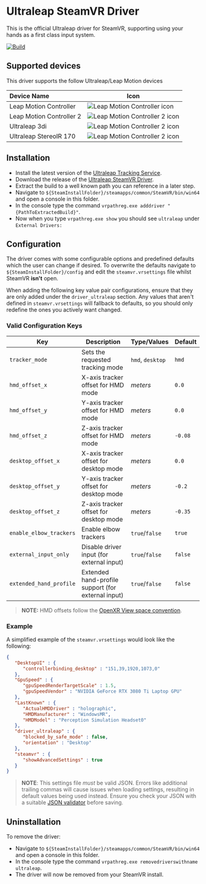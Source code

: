 # Ultraleap SteamVR Driver

This is the official Ultraleap driver for SteamVR, supporting using your hands as a first class input system.

[![Build](https://github.com/rblenkinsopp/driver_ultraleap/actions/workflows/build.yml/badge.svg)](https://github.com/rblenkinsopp/driver_ultraleap/actions/workflows/build.yml)

## Supported devices

This driver supports the follow Ultraleap/Leap Motion devices

| Device Name              | Icon                                                                                |
|:-------------------------|-------------------------------------------------------------------------------------|
| Leap Motion Controller   | ![Leap Motion Controller icon](ultraleap/resources/icons/lmc_status_ready.png)      |
| Leap Motion Controller 2 | ![Leap Motion Controller 2 icon](ultraleap/resources/icons/lmc2_status_ready.png)   |
| Ultraleap 3di            | ![Leap Motion Controller 2 icon](ultraleap/resources/icons/3di_status_ready.png)    |
| Ultraleap StereoIR 170   | ![Leap Motion Controller 2 icon](ultraleap/resources/icons/sir170_status_ready.png) |

## Installation
- Install the latest version of the [Ultraleap Tracking Service](https://developer.leapmotion.com/tracking-software-download).
- Download the release of the [Ultraleap SteamVR Driver](https://github.com/rblenkinsopp/driver_ultraleap/releases).
- Extract the build to a well known path you can reference in a later step.
- Navigate to `${SteamInstallFolder}/steamapps/common/SteamVR/bin/win64` and open a console in this folder.
- In the console type the command `vrpathreg.exe adddriver "{PathToExtractedBuild}"`.
- Now when you type `vrpathreg.exe show` you should see `ultraleap` under `External Drivers:`

## Configuration
The driver comes with some configurable options and predefined defaults which the user can change if desired.
To overwrite the defaults navigate to `${SteamInstallFolder}/config` and edit the `steamvr.vrsettings` file
whilst SteamVR **isn't** open.

When adding the following key value pair configurations, ensure that they are only added under the
`driver_ultraleap` section. Any values that aren't defined in `steamvr.vrsettings` will fallback to defaults,
so you should only redefine the ones you actively want changed.

### Valid Configuration Keys

| Key                     | Description                                        | Type/Values      | Default |
|-------------------------|----------------------------------------------------|------------------|---------|
| `tracker_mode`          | Sets the requested tracking mode                   | `hmd`, `desktop` | `hmd`   |
| `hmd_offset_x`          | X-axis tracker offset for HMD mode                 | _meters_         | `0.0`   |
| `hmd_offset_y`          | Y-axis tracker offset for HMD mode                 | _meters_         | `0.0`   |
| `hmd_offset_z`          | Z-axis tracker offset for HMD mode                 | _meters_         | `-0.08` |
| `desktop_offset_x`      | X-axis tracker offset for desktop mode             | _meters_         | `0.0`   |
| `desktop_offset_y`      | Y-axis tracker offset for desktop mode             | _meters_         | `-0.2`  |
| `desktop_offset_z`      | Z-axis tracker offset for desktop mode             | _meters_         | `-0.35` |
| `enable_elbow_trackers` | Enable elbow trackers                              | `true`/`false`   | `true`  |
| `external_input_only`   | Disable driver input (for external input)          | `true`/`false`   | `false` |
| `extended_hand_profile` | Extended hand-profile support (for external input) | `true`/`false`   | `false` |

> **NOTE:** HMD offsets follow the [OpenXR View space convention](https://openxr-tutorial.com/windows/opengl/_images/ViewSpace.png).

### Example

A simplified example of the `steamvr.vrsettings` would look like the following:

```json
{
   "DesktopUI" : {
      "controllerbinding_desktop" : "151,39,1920,1073,0"
   },
   "GpuSpeed" : {
      "gpuSpeedRenderTargetScale" : 1.5,
      "gpuSpeedVendor" : "NVIDIA GeForce RTX 3080 Ti Laptop GPU"
   },
   "LastKnown" : {
      "ActualHMDDriver" : "holographic",
      "HMDManufacturer" : "WindowsMR",
      "HMDModel" : "Perception Simulation Headset0"
   },
   "driver_ultraleap" : {
      "blocked_by_safe_mode" : false,
      "orientation" : "Desktop"
   },
   "steamvr" : {
      "showAdvancedSettings" : true
   }
}
```

> **NOTE**: This settings file _must_ be valid JSON. Errors like additional trailing commas will cause issues
> when loading settings, resulting in default values being used instead. Ensure you check your JSON with a suitable
> [JSON validator](https://jsonlint.com/) before saving.

## Uninstallation
To remove the driver:
- Navigate to `${SteamInstallFolder}/steamapps/common/SteamVR/bin/win64` and open a console in this folder.
- In the console type the command `vrpathreg.exe removedriverswithname ultraleap`.
- The driver will now be removed from your SteamVR install.
